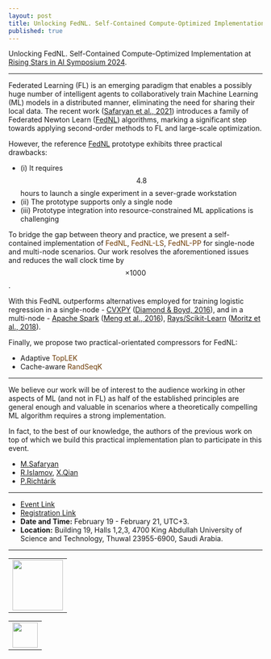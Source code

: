```yaml
---
layout: post
title: Unlocking FedNL. Self-Contained Compute-Optimized Implementation
published: true
---
```


Unlocking FedNL. Self-Contained Compute-Optimized Implementation at [Rising Stars in AI Symposium 2024](https://cemse.kaust.edu.sa/ai/aii-symp-2024).

---


Federated Learning (FL) is an emerging paradigm that enables a possibly huge number of intelligent agents to collaboratively train 
Machine Learning (ML) models in a distributed manner, eliminating the need for sharing their local data. 
The recent work ([Safaryan et al., 2021](https://icml.cc/virtual/2022/spotlight/17084)) introduces a family of Federated Newton Learn ([FedNL](https://arxiv.org/abs/2106.02969)) algorithms, 
marking a significant step towards applying second-order methods to FL and large-scale optimization. 

However, the reference [FedNL](https://arxiv.org/abs/2106.02969) prototype exhibits three practical drawbacks: 

* (i) It requires $$4.8$$ hours to launch a single experiment in a sever-grade workstation
* (ii) The prototype supports only a single node
* (iii) Prototype integration into resource-constrained ML applications is challenging

To bridge the gap between theory and practice, we present a self-contained implementation of <span style="color:rgb(108,57,0)">FedNL</span>, <span style="color:rgb(108,57,0)">FedNL-LS</span>, <span style="color:rgb(108,57,0)">FedNL-PP</span> for single-node and multi-node scenarios. 
Our work resolves the aforementioned issues and reduces the wall clock time by $$\times 1000$$.

With this FedNL outperforms alternatives employed for training logistic regression in a single-node - [CVXPY](https://www.cvxpy.org/) ([Diamond & Boyd, 2016](https://arxiv.org/abs/1603.00943)), 
and in a multi-node - [Apache Spark](https://spark.apache.org/) ([Meng et al., 2016](https://www.jmlr.org/papers/volume17/15-237/15-237.pdf)), [Rays/Scikit-Learn](https://www.ray.io/) ([Moritz et al., 2018](https://www.usenix.org/system/files/osdi18-moritz.pdf)).

Finally, we propose two practical-orientated compressors for FedNL:
* Adaptive <span style="color:rgb(108,57,0)">TopLEK</span>
* Cache-aware <span style="color:rgb(108,57,0)">RandSeqK</span>


---

We believe our work will be of interest to the audience working in other aspects of ML (and not in FL) as half of the established principles are general enough and valuable in scenarios where a theoretically compelling ML algorithm requires a strong implementation.

In fact, to the best of our knowledge, the authors of the previous work on top of which we build this practical implementation plan to participate in this event.
* [M.Safaryan](https://scholar.google.com/citations?user=dJNwgT8AAAAJ&hl=en)
* [R.Islamov](https://rustem-islamov.github.io/), [X.Qian](https://qianxunk.github.io/)
* [P.Richtárik](https://richtarik.org/) 

---

* [Event Link](https://cemse.kaust.edu.sa/ai/aii-symp-2024)
* [Registration Link](https://docs.google.com/forms/d/e/1FAIpQLSfcxV5n66ou2DnYXe6qm3hmKbUJkmItKpMqSwdrzBkYKIl2Ag/viewform)
* **Date and Time:** February 19 - February 21, UTC+3.
* **Location:** Building 19, Halls 1,2,3, 4700 King Abdullah University of Science and Technology, Thuwal 23955-6900, Saudi Arabia.

---

<table style="text-align:center;">
<tr>
<td style="text-align:center;vertical-align:middle;"> <img height="100px" src="https://burlachenkok.github.io/materials/SDAIA-Logo-2.svg"/> </td> 
</tr>
</table>

<table style="text-align:center;">
<tr>
<td style="text-align:center;vertical-align:middle;"> <img height="50px" src="https://burlachenkok.github.io/materials/KAUST-logo.svg"/> </td> 
</tr>
</table>
